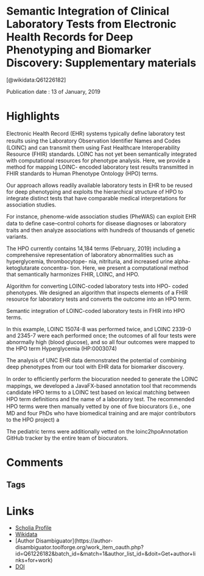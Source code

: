 
Semantic Integration of Clinical Laboratory Tests from Electronic Health Records for Deep Phenotyping and Biomarker Discovery: Supplementary materials
======================================================================================================================================================
  
  [@wikidata:Q61226182]  
  
Publication date : 13 of January, 2019  

# Highlights

Electronic Health Record (EHR) systems typically deﬁne laboratory test results using the Laboratory Observation Identiﬁer Names
and Codes (LOINC) and can transmit them using Fast Healthcare Interoperability Resource (FHIR) standards. LOINC has not yet been
semantically integrated with computational resources for phenotype analysis. Here, we provide a method for mapping LOINC-
encoded laboratory test results transmitted in FHIR standards to Human Phenotype Ontology (HPO) terms.

Our approach allows readily available laboratory tests in EHR to be reused for
deep phenotyping and exploits the hierarchical structure of HPO to integrate distinct tests that have comparable medical
interpretations for association studies.

For instance, phenome-wide association studies (PheWAS) can exploit EHR data to deﬁne case–control
cohorts for disease diagnoses or laboratory traits and then analyze
associations with hundreds of thousands of genetic variants.

The HPO currently contains 14,184 terms
(February, 2019) including a comprehensive representation of
laboratory abnormalities such as hyperglycemia, thrombocytope-
nia, nitrituria, and increased urine alpha-ketoglutarate concentra-
tion. Here, we present a computational method that semantically
harmonizes FHIR, LOINC, and HPO.

Algorithm for converting LOINC-coded laboratory tests into HPO-
coded phenotypes. We designed an algorithm that inspects elements of a FHIR
resource for laboratory tests and converts the outcome into an
HPO term.

Semantic integration of LOINC-coded laboratory tests in FHIR into HPO terms.

In this example, LOINC 15074-8 was performed twice, and LOINC 2339-0 and 2345-7 were each performed once; the outcomes of all four tests were abnormally high (blood glucose), and so all four outcomes were mapped to the HPO term Hyperglycemia (HP:0003074)

The analysis of UNC EHR data demonstrated the potential of combining deep phenotypes from our tool with EHR data for
biomarker discovery.

In order to efﬁciently perform the biocuration needed to generate the
LOINC mappings, we developed a JavaFX-based annotation tool that
recommends candidate HPO terms to a LOINC test based on lexical
matching between HPO term deﬁnitions and the name of a laboratory test.
The recommended HPO terms were then manually vetted by one of ﬁve
biocurators (i.e., one MD and four PhDs who have biomedical training and
are major contributors to the HPO project) a

The pediatric
terms were additionally vetted on the loinc2hpoAnnotation GitHub tracker
by the entire team of biocurators.

# Comments

## Tags

# Links
  
 * [Scholia Profile](https://scholia.toolforge.org/work/Q61226182)  
 * [Wikidata](https://www.wikidata.org/wiki/Q61226182)  
 * [Author Disambiguator](https://author-
disambiguator.toolforge.org/work_item_oauth.php?id=Q61226182&batch_id=&match=1&author_list_id=&doit=Get+author+links+for+work)  
 * [DOI](https://doi.org/10.1101/519231)  
